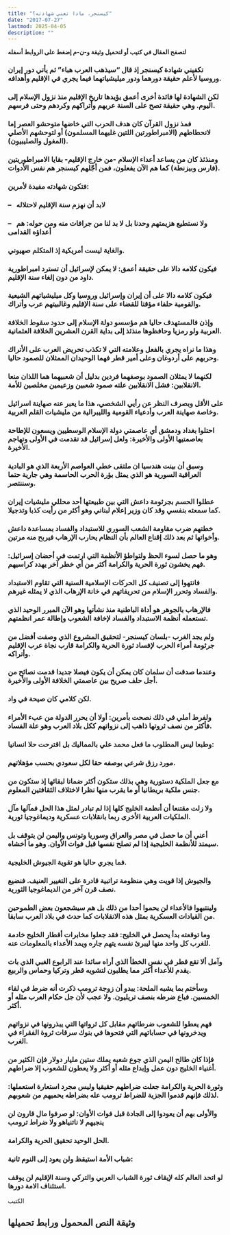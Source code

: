 ```yaml
---
title: "كيسنجر، ماذا تعني شهادته؟"
date: "2017-07-27"
lastmod: 2025-04-05
description: ""
---
```

**لتصفح المقال في كتيب أو لتحميل وثيقة و-ن-م إضغط على الروابط أسفله**

### تكفيني شهادة كيسنجر إذ قال “سيذهب العرب هباء” ثم يأتي دور إيران وروسيا لأعلم حقيقة دورهما ودور ميليشياتهما فيما يجري في الإقليم وأهدافه.

### لكن الشهادة لها فائدة أخرى أعمق يؤيدها تاريخ الإقليم منذ نزول الإسلام إلى اليوم. وهي حقيقة تصح على السنة عربهم وأتراكهم وكردهم وحتى فرسهم.

### فمذ نزول القرآن كان هدف الحرب التي خاضها متوحشو العصر إما لانحطاطهم (الامبراطورتين اللتين غلبهما المسلمون) أو لتوحشهم الأصلي (المغول والصليبيون).

### ومنذئذ كان من يساعد أعداء الإسلام -من خارج الإقليم- بقايا الامبراطوريتين (فارس وبيزنطة) كما هم الآن يفعلون، فمن أجّلهم كيسنجر هم نفس الأدوات.

### فتكون شهادته مفيدة لأمرين:

### –   لابد أن نهزم سنة الإقليم لاحتلاله

### –   ولا نستطيع هزيمتهم وحدنا بل لا بد لنا من جرافات منه ومن حوله: هم أعداؤه القدامى

### والغاية ليست أمريكية إذ المتكلم صهيوني.

### فيكون كلامه دالا على حقيقة أعمق: لا يمكن لإسرائيل أن تسترد امبراطورية داود من دون إلغاء سنة الإقليم.

### فيكون كلامه دالا على أن إيران وإسرائيل وروسيا وكل ميليشياتهم الشيعية والقومية حلفاء مؤقتا للقضاء على سنة الإقليم وغالبيتهم عرب وأتراك.

### وإذن فالمستهدف حاليا هم مؤسسو دولة الإسلام إلى حدود سقوط الخلافة العربية ولو رمزيا وحافظوها منذئذ إلى بداية القرن العشرين الخلافة العثمانية.

### وهذا ما نراه يجري بالفعل وعلامته التي لا تكذب تحريض العرب على الأتراك وحربهم على أردوغان وعلى أمير قطر فهما الوحيدان الممثلان للصمود حاليا.

### لكنهما لا يمثلان الصمود بوصفهما فردين بدليل أن شعبيهما هما اللذان منعا الانقلابين: فشل الانقلابين علته صمود شعبين وزعيمين مخلصين للأمة.

### على الأقل وبصرف النظر عن رأيي الشخصي، هذا ما يعبر عنه صهاينة اسرائيل وخاصة صهاينة العرب وأدعياء القومية والليبرالية من مليشيات القلم العربية.

### احتلوا بغداد ودمشق أي عاصمتي دولة الإسلام الوسطيين ويسعون للإطاحة بعاصمتيها الأولى والأخيرة: ولعل إسرائيل قد تقدمت في الأولى وتهاجم الأخيرة.

### وسبق أن بينت هندسيا ان ملتقى خطي العواصم الأربعة الذي هو البادية العراقية السورية هو الذي يمثل بؤرة الحرب الحاسمة وهي جارية حتما وسننتصر.

### عطلوا الحسم بجرثومة داعش التي بين طبيعتها أحد محللي مليشيات إيران كما سمعته بنفسي وقد كان وزير إعلام لبناني وهو أكثر من رأيت كذبا وتدجيلا.

### خطتهم ضرب مقاومة الشعب السوري للاستبداد والفساد بمساعدة داعش وأخواتها ثم بعد ذلك إقناع العالم بأن النظام يحارب الإرهاب فيربح منه مرتين.

### وهو ما حصل لسوء الحظ ولتواطؤ الأنظمة التي ارتمت في أحضان إسرائيل: فهم يخشون ثورة الحرية والكرامة أكثر من أي خطر آخر يهدد كراسيهم.

### فانتهوا إلى تصنيف كل الحركات الإسلامية السنية التي تقاوم الاستبداد والفساد وتحرر الإسلام من تحريفاتهم في خانة الإرهاب الذي لا يمثله غيرهم.

### فالإرهاب بالجوهر هو أداة الباطنية منذ نشأتها وهو الآن المبرر الوحيد الذي تستعمله أنظمة الاستبداد والفساد لإخافة الشعوب وإطالة عمر انظمتهم.

### ولم يجد الغرب -بلسان كيسنجر- لتحقيق المشروع الذي وصفت أفضل من جرثومة أمراء الحرب لإفساد ثورة الحرية والكرامة قارب نجاة عرب الإقليم وأتراكه.

### وعندما صدقت أن سلمان كان يمكن أن يكون فيصلا جديدا قدمت نصائح من أجل حلف صريح بين عاصمتي الخلافة الأولى والأخيرة.

### لكن كلامي كان صيحة في واد.

### ولفرط أملي في ذلك نصحت بأمرين: أولا أن يحرر الدولة من عبء الأمراء فأكثر من نصف ثروتها ذاهب إلى نزواتهم ككل بلاد العرب وهو علة الفساد.

### وطبعا ليس المطلوب ما فعل محمد علي بالمماليك بل اقترحت حلا انسانيا:

### مورد رزق شرعي بوصفه حقا لكل سعودي بحسب مؤهلاتهم.

### مع جعل الملكية دستورية وهي بذلك ستكون أكثر ضمانا لبقائها إذ ستكون من جنس ملكية بريطانيا أو ما يقرب منها نظرا لاختلاف الثقافتين المعلوم.

### ولا زلت مقتنعا أن أنظمة الخليج كلها إذا لم تبادر لمثل هذا الحل فمآلها مآل الملكيات العربية الأخرى ربما بانقلابات عسكرية وديماغوجيا ثورية.

### أعني أن ما حصل في مصر والعراق وسوريا وتونس واليمن لن يتوقف بل سيمتد للأنظمة الخليجية إذا لم تصلح نفسها قبل فوات الأوان. وهو ما أخشاه.

### فما يجري حاليا هو تقوية الجيوش الخليجية.

### والجيوش إذا قويت وهي منظومة تراتبية قادرة على التغيير العنيف. فنضيع نصف قرن آخر من الديماغوجيا الثورية.

### ولينتبهوا فالأعداء لن يحموا أحدا من ذلك بل هم سيشجعون بعض الطموحين من القيادات العسكرية بمثل هذه الانقلابات كما حدث في بلاد العرب سابقا.

### وما توقعته بدأ يحصل في الخليج: فقد جعلوا مخابرات أقطار الخليج خادمة للغرب كل واحد منها ليبرئ نفسه يتهم جاره ويمد الأعداء بالمعلومات عنه.

### وآمل ألا تقع قطر في نفس الخطأ الذي أراه سائدا عند الرابوع الغبي الذي بات يقدم للأعداء أكثر مما يطلبون لتشويه قطر وتركيا وحماس والربيع.

### وسأختم بما يشبه الملحة: يبدو أن زوجة ترومب ذكرت أنه ضرط في لقاء الخمسين. فباع ضرطه بنصف تريليون. ولا عجب لأن جل حكام العرب مثله أو أكثر.

### فهم يعطوا للشعوب ضرطاتهم مقابل كل ثرواتها التي يبذرونها في نزواتهم ويدخرونها في حساباتهم التي فتحوها في بنوك سرقات ثروة الفقراء في الغرب.

### فإذا كان طالح اليمن الذي جوع شعبه يملك ستين مليار دولار فإن الكثير من أغنياء الخليج دون عمل وإبداع مثله أو أكثر ولا يعطون للشعوب إلا ضراطهم.

### وثورة الحرية والكرامة جعلت ضراطهم حقيقيا وليس مجرد استعارة استعملها: لذلك فإنهم قدموا الجزية للضراط ترومب عله بضراطه يحميهم من شعوبهم.

### والأولى بهم أن يعودوا إلى الجادة قبل فوات الأوان: لو صرفوا مال قارون لن ينجيهم لا ناتنياهو ولا ضراط ترومب

### الحل الوحيد تحقيق الحرية والكرامة.

### شباب الأمة استيقظ ولن يعود إلى النوم ثانية:

### لو اتحد العالم كله لإيقاف ثورة الشباب العربي والتركي وسنة الإقليم لن يوقف استئناف الامة دورها.

الكتيب

## وثيقة النص المحمول ورابط تحميلها

###
